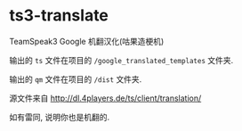 # ts3-translate
TeamSpeak3 Google 机翻汉化(咕果造梗机)

输出的 `ts` 文件在项目的 `/google_translated_templates` 文件夹.

输出的 `qm` 文件在项目的 `/dist` 文件夹.

源文件来自 http://dl.4players.de/ts/client/translation/

如有雷同, 说明你也是机翻的.
